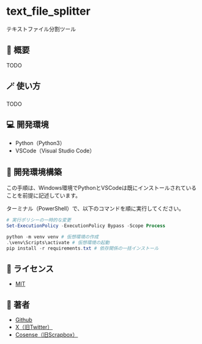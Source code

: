 # text_file_splitter

テキストファイル分割ツール

## 📗 概要

TODO

## 🪄 使い方

TODO

## 💻 開発環境

- Python（Python3）
- VSCode（Visual Studio Code）

## 🔨 開発環境構築

この手順は、Windows環境でPythonとVSCodeは既にインストールされていることを前提に記述しています。

ターミナル（PowerShell）で、以下のコマンドを順に実行してください。

``` powershell
# 実行ポリシーの一時的な変更
Set-ExecutionPolicy -ExecutionPolicy Bypass -Scope Process

python -m venv venv # 仮想環境の作成
.\venv\Scripts\activate # 仮想環境の起動
pip install -r requirements.txt # 依存関係の一括インストール
```

## 🎫 ライセンス

- [MIT](LICENSE)  

## 👀 著者

- [Github](https://github.com/Rutile3)
- [X（旧Twitter）](https://x.com/Rutile_Darkness)
- [Cosense（旧Scrapbox）](https://scrapbox.io/Rutile3-Tech/)  
